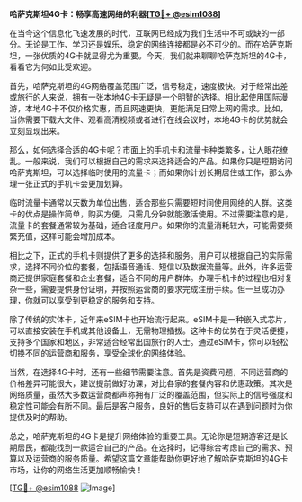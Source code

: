 **哈萨克斯坦4G卡：畅享高速网络的利器[[TG💪+ @esim1088](https://t.me/s/esim1088)]**

在当今这个信息化飞速发展的时代，互联网已经成为我们生活中不可或缺的一部分。无论是工作、学习还是娱乐，稳定的网络连接都是必不可少的。而在哈萨克斯坦，一张优质的4G卡就显得尤为重要。今天，我们就来聊聊哈萨克斯坦的4G卡，看看它为何如此受欢迎。

首先，哈萨克斯坦的4G网络覆盖范围广泛，信号稳定，速度极快。对于经常出差或旅行的人来说，拥有一张本地4G卡无疑是一个明智的选择。相比起使用国际漫游，本地4G卡不仅价格实惠，而且网速更快，更能满足日常上网的需求。比如，当你需要下载大文件、观看高清视频或者进行在线会议时，本地4G卡的优势就会立刻显现出来。

那么，如何选择合适的4G卡呢？市面上的手机卡和流量卡种类繁多，让人眼花缭乱。一般来说，我们可以根据自己的需求来选择适合的产品。如果你只是短期访问哈萨克斯坦，可以选择临时使用的流量卡；而如果你计划长期居住或工作，那么办理一张正式的手机卡会更加划算。

临时流量卡通常以天数为单位出售，适合那些只需要短时间使用网络的人群。这类卡的优点是操作简单，购买方便，只需几分钟就能激活使用。不过需要注意的是，流量卡的套餐通常较为基础，适合轻度用户。如果你的流量消耗较大，可能需要频繁充值，这样可能会增加成本。

相比之下，正式的手机卡则提供了更多的选择和服务。用户可以根据自己的实际需求，选择不同价位的套餐，包括语音通话、短信以及数据流量等。此外，许多运营商还提供家庭套餐和企业套餐，适合不同的用户群体。办理手机卡的过程也相对复杂一些，需要提供身份证明，并按照运营商的要求完成注册手续。但一旦成功办理，你就可以享受到更稳定的服务和支持。

除了传统的实体卡，近年来eSIM卡也开始流行起来。eSIM卡是一种嵌入式芯片，可以直接安装在手机或其他设备上，无需物理插拔。这种卡的优势在于灵活便捷，支持多个国家和地区，非常适合经常出国旅行的人士。通过eSIM卡，你可以轻松切换不同的运营商和服务，享受全球化的网络体验。

当然，在选择4G卡时，还有一些细节需要注意。首先是资费问题，不同运营商的价格差异可能很大，建议提前做好功课，对比各家的套餐内容和优惠政策。其次是网络质量，虽然大多数运营商都声称拥有广泛的覆盖范围，但实际上的信号强度和稳定性可能会有所不同。最后是客户服务，良好的售后支持可以在遇到问题时为你提供及时的帮助。

总之，哈萨克斯坦的4G卡是提升网络体验的重要工具。无论你是短期游客还是长期居民，都能找到一款适合自己的产品。在选择时，记得综合考虑自己的需求、预算以及运营商的服务质量。希望这篇文章能帮助你更好地了解哈萨克斯坦的4G卡市场，让你的网络生活更加顺畅愉快！

[[TG💪+ @esim1088](https://t.me/s/esim1088) ![Image](https://i.postimg.cc/4NQfJmqS/Snipaste-2025-05-13-00-14-12.png)]